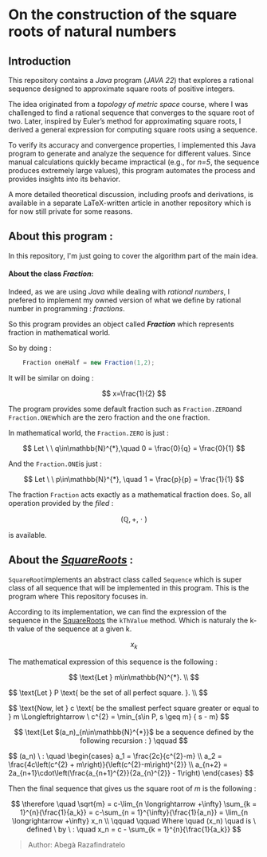 #   On the construction of the square roots of natural numbers




## Introduction

This repository contains a *Java* program (*JAVA 22*) that explores a rational sequence designed to approximate square roots of positive integers.

The idea originated from a *topology of metric space* course, where I was challenged to find a rational sequence that converges to the square root of two. Later, inspired by Euler’s method for approximating square roots, I derived a general expression for computing square roots using a sequence.

To verify its accuracy and convergence properties, I implemented this Java program to generate and analyze the sequence for different values. Since manual calculations quickly became impractical (e.g., for *n=5*, the sequence produces extremely large values), this program automates the process and provides insights into its behavior.

A more detailed theoretical discussion, including proofs and derivations, is available in a separate LaTeX-written article in another repository which is for now still private for some reasons.



##	About this program :

In this repository, I'm just going to cover the algorithm part of the main idea. 

####	About the class _*Fraction*_: 
Indeed, as we are using *Java* while dealing with *rational numbers*, I prefered to implement my owned version of what we define by rational number in programming : _*fractions*_.

So this program provides an object called _**Fraction**_ which represents fraction in mathematical world.

So by doing :
```java
	Fraction oneHalf = new Fraction(1,2);
```
It will be similar on doing :


$$
x=\frac{1}{2}
$$



The program provides some default fraction such as `Fraction.ZERO`and `Fraction.ONE`which are the zero fraction and the one fraction.

In mathematical world, the `Fraction.ZERO` is just :


$$
Let \ \ q\in\mathbb{N}^{*},\quad 0 = \frac{0}{q} = \frac{0}{1}
$$


And the `Fraction.ONE`is just :


$$
Let \ \ p\in\mathbb{N}^{*}, \quad 1 = \frac{p}{p} = \frac{1}{1}
$$


The fraction `Fraction` acts exactly as a mathematical fraction does. So, all operation provided by the *filed* :


$$
(\mathbb{Q}, +, \ \cdot \ )
$$


is available.



##	About the [*SquareRoots*](src/main/java/dev/razafindratelo/sequences/SquareRoot.java) :

`SquareRoot`implements an abstract class called `Sequence` which is super class of all sequence that will be implemented in this program. This is the program where This repository focuses in.

According to its implementation, we can find the expression of the sequence in the [SquareRoots](src/main/java/dev/razafindratelo/sequences/SquareRoot.java) the `kThValue` method.
Which is naturaly the k-th value of the sequence at a given k. <p>$$ x_k $$</p>

The mathematical expression of this sequence is the following :

<p align="center">
$$
    \text{Let } m\in\mathbb{N}^{*}. \\
$$
<p>
	$$
		\text{Let } P \text{ be the set of all perfect square. }. \\
	$$
</p>
<p>
	$$
	\text{Now, let } c \text{ be the smallest perfect square greater or equal to } m
    	\Longleftrightarrow  \ c^{2} = \min_{s\in P, s \geq m} { s - m}
	$$


<p align="center">
	$$
		\text{Let $(a_n)_{n\in\mathbb{N}^{*}}$ be a sequence defined by the following recursion : } \qquad
	$$
</p>
<p>
	$$
	(a_n) \ : \quad
		\begin{cases}
		a_1 = \frac{2c}{c^{2}-m}	\\
		a_2 = \frac{4c\left(c^{2} + m\right)}{\left(c^{2}-m\right)^{2}}	\\
		a_{n+2} = 2a_{n+1}\cdot\left(\frac{a_{n+1}^{2}}{2a_{n}^{2}} - 1\right)
		\end{cases}
	$$
</p>



Then the final sequence that gives us the square root of *m* is the following :


$$
\therefore \quad \sqrt{m} = c-\lim_{n \longrightarrow +\infty} \sum_{k = 1}^{n}{\frac{1}{a_k}} = c-\sum_{n = 1}^{\infty}{\frac{1}{a_n}} = \lim_{n \longrightarrow +\infty} x_n \\
\qquad \qquad Where \quad (x_n) \quad is \ defined \ by \ : \quad
x_n = c - \sum_{k = 1}^{n}{\frac{1}{a_k}}
$$



> Author: Abegà Razafindratelo
